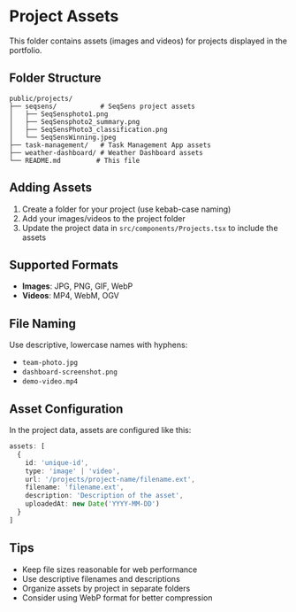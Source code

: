 # Project Assets

This folder contains assets (images and videos) for projects displayed in the portfolio.

## Folder Structure

```
public/projects/
├── seqsens/           # SeqSens project assets
│   ├── SeqSensphoto1.png
│   ├── SeqSensphoto2_summary.png
│   ├── SeqSensPhoto3_classification.png
│   └── SeqSensWinning.jpeg
├── task-management/   # Task Management App assets
├── weather-dashboard/ # Weather Dashboard assets
└── README.md         # This file
```

## Adding Assets

1. Create a folder for your project (use kebab-case naming)
2. Add your images/videos to the project folder
3. Update the project data in `src/components/Projects.tsx` to include the assets

## Supported Formats

- **Images**: JPG, PNG, GIF, WebP
- **Videos**: MP4, WebM, OGV

## File Naming

Use descriptive, lowercase names with hyphens:
- `team-photo.jpg`
- `dashboard-screenshot.png`
- `demo-video.mp4`

## Asset Configuration

In the project data, assets are configured like this:

```typescript
assets: [
  {
    id: 'unique-id',
    type: 'image' | 'video',
    url: '/projects/project-name/filename.ext',
    filename: 'filename.ext',
    description: 'Description of the asset',
    uploadedAt: new Date('YYYY-MM-DD')
  }
]
```

## Tips

- Keep file sizes reasonable for web performance
- Use descriptive filenames and descriptions
- Organize assets by project in separate folders
- Consider using WebP format for better compression
